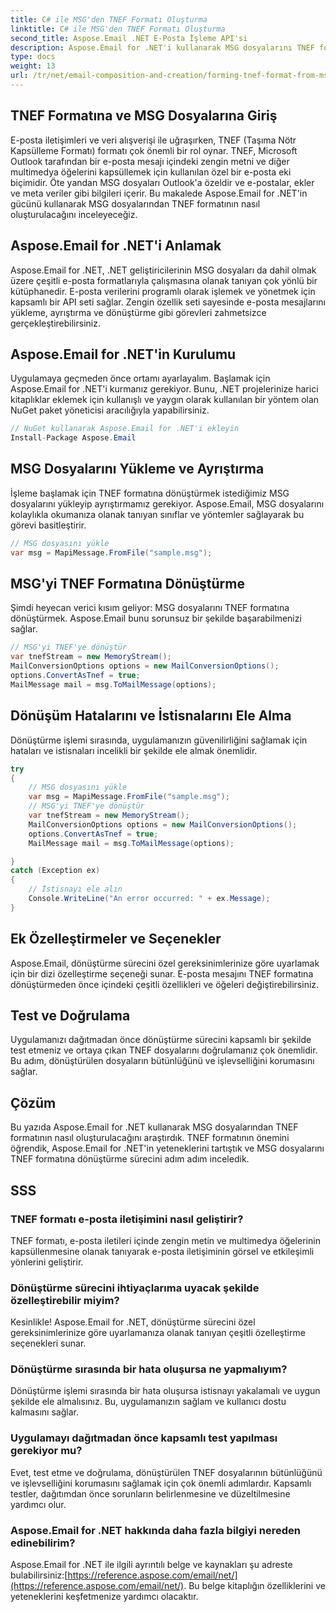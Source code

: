```yaml
---
title: C# ile MSG'den TNEF Formatı Oluşturma
linktitle: C# ile MSG'den TNEF Formatı Oluşturma
second_title: Aspose.Email .NET E-Posta İşleme API'si
description: Aspose.Email for .NET'i kullanarak MSG dosyalarını TNEF formatına nasıl dönüştüreceğinizi öğrenin. Zengin e-posta içeriğini sorunsuz bir şekilde oluşturun.
type: docs
weight: 13
url: /tr/net/email-composition-and-creation/forming-tnef-format-from-msg-with-csharp/
---
```


##  TNEF Formatına ve MSG Dosyalarına Giriş

E-posta iletişimleri ve veri alışverişi ile uğraşırken, TNEF (Taşıma Nötr Kapsülleme Formatı) formatı çok önemli bir rol oynar. TNEF, Microsoft Outlook tarafından bir e-posta mesajı içindeki zengin metni ve diğer multimedya öğelerini kapsüllemek için kullanılan özel bir e-posta eki biçimidir. Öte yandan MSG dosyaları Outlook'a özeldir ve e-postalar, ekler ve meta veriler gibi bilgileri içerir. Bu makalede Aspose.Email for .NET'in gücünü kullanarak MSG dosyalarından TNEF formatının nasıl oluşturulacağını inceleyeceğiz.

##  Aspose.Email for .NET'i Anlamak

Aspose.Email for .NET, .NET geliştiricilerinin MSG dosyaları da dahil olmak üzere çeşitli e-posta formatlarıyla çalışmasına olanak tanıyan çok yönlü bir kütüphanedir. E-posta verilerini programlı olarak işlemek ve yönetmek için kapsamlı bir API seti sağlar. Zengin özellik seti sayesinde e-posta mesajlarını yükleme, ayrıştırma ve dönüştürme gibi görevleri zahmetsizce gerçekleştirebilirsiniz.

##  Aspose.Email for .NET'in Kurulumu

Uygulamaya geçmeden önce ortamı ayarlayalım. Başlamak için Aspose.Email for .NET'i kurmanız gerekiyor. Bunu, .NET projelerinize harici kitaplıklar eklemek için kullanışlı ve yaygın olarak kullanılan bir yöntem olan NuGet paket yöneticisi aracılığıyla yapabilirsiniz.

```csharp
// NuGet kullanarak Aspose.Email for .NET'i ekleyin
Install-Package Aspose.Email
```

##  MSG Dosyalarını Yükleme ve Ayrıştırma

İşleme başlamak için TNEF formatına dönüştürmek istediğimiz MSG dosyalarını yükleyip ayrıştırmamız gerekiyor. Aspose.Email, MSG dosyalarını kolaylıkla okumanıza olanak tanıyan sınıflar ve yöntemler sağlayarak bu görevi basitleştirir.

```csharp
// MSG dosyasını yükle
var msg = MapiMessage.FromFile("sample.msg");
```

##  MSG'yi TNEF Formatına Dönüştürme

Şimdi heyecan verici kısım geliyor: MSG dosyalarını TNEF formatına dönüştürmek. Aspose.Email bunu sorunsuz bir şekilde başarabilmenizi sağlar.

```csharp
// MSG'yi TNEF'ye dönüştür
var tnefStream = new MemoryStream();
MailConversionOptions options = new MailConversionOptions();
options.ConvertAsTnef = true;
MailMessage mail = msg.ToMailMessage(options);
```

##  Dönüşüm Hatalarını ve İstisnalarını Ele Alma

Dönüştürme işlemi sırasında, uygulamanızın güvenilirliğini sağlamak için hataları ve istisnaları incelikli bir şekilde ele almak önemlidir.

```csharp
try
{
	// MSG dosyasını yükle
	var msg = MapiMessage.FromFile("sample.msg");
	// MSG'yi TNEF'ye dönüştür
	var tnefStream = new MemoryStream();
	MailConversionOptions options = new MailConversionOptions();
	options.ConvertAsTnef = true;
	MailMessage mail = msg.ToMailMessage(options);

}
catch (Exception ex)
{
    // İstisnayı ele alın
    Console.WriteLine("An error occurred: " + ex.Message);
}
```

##  Ek Özelleştirmeler ve Seçenekler

Aspose.Email, dönüştürme sürecini özel gereksinimlerinize göre uyarlamak için bir dizi özelleştirme seçeneği sunar. E-posta mesajını TNEF formatına dönüştürmeden önce içindeki çeşitli özellikleri ve öğeleri değiştirebilirsiniz.

##  Test ve Doğrulama

Uygulamanızı dağıtmadan önce dönüştürme sürecini kapsamlı bir şekilde test etmeniz ve ortaya çıkan TNEF dosyalarını doğrulamanız çok önemlidir. Bu adım, dönüştürülen dosyaların bütünlüğünü ve işlevselliğini korumasını sağlar.

##  Çözüm

Bu yazıda Aspose.Email for .NET kullanarak MSG dosyalarından TNEF formatının nasıl oluşturulacağını araştırdık. TNEF formatının önemini öğrendik, Aspose.Email for .NET'in yeteneklerini tartıştık ve MSG dosyalarını TNEF formatına dönüştürme sürecini adım adım inceledik.

## SSS

### TNEF formatı e-posta iletişimini nasıl geliştirir?

TNEF formatı, e-posta iletileri içinde zengin metin ve multimedya öğelerinin kapsüllenmesine olanak tanıyarak e-posta iletişiminin görsel ve etkileşimli yönlerini geliştirir.

### Dönüştürme sürecini ihtiyaçlarıma uyacak şekilde özelleştirebilir miyim?

Kesinlikle! Aspose.Email for .NET, dönüştürme sürecini özel gereksinimlerinize göre uyarlamanıza olanak tanıyan çeşitli özelleştirme seçenekleri sunar.

### Dönüştürme sırasında bir hata oluşursa ne yapmalıyım?

Dönüştürme işlemi sırasında bir hata oluşursa istisnayı yakalamalı ve uygun şekilde ele almalısınız. Bu, uygulamanızın sağlam ve kullanıcı dostu kalmasını sağlar.

### Uygulamayı dağıtmadan önce kapsamlı test yapılması gerekiyor mu?

Evet, test etme ve doğrulama, dönüştürülen TNEF dosyalarının bütünlüğünü ve işlevselliğini korumasını sağlamak için çok önemli adımlardır. Kapsamlı testler, dağıtımdan önce sorunların belirlenmesine ve düzeltilmesine yardımcı olur.

### Aspose.Email for .NET hakkında daha fazla bilgiyi nereden edinebilirim?

 Aspose.Email for .NET ile ilgili ayrıntılı belge ve kaynakları şu adreste bulabilirsiniz:[https://reference.aspose.com/email/net/](https://reference.aspose.com/email/net/). Bu belge kitaplığın özelliklerini ve yeteneklerini keşfetmenize yardımcı olacaktır.